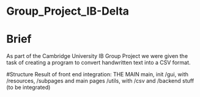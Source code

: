 # Group_Project_IB-Delta

# Brief
As part of the Cambridge University IB Group Project we were given the task of creating a program to convert handwritten text into a CSV format. 

#Structure
Result of front end integration:
THE MAIN main, init
/gui, with /resources, /subpages and main pages
/utils, with /csv and /backend stuff (to be integrated)